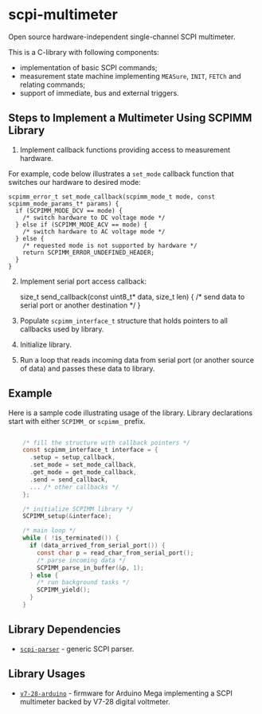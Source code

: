 scpi-multimeter
===============

Open source hardware-independent single-channel SCPI multimeter.

This is a C-library with following components:

* implementation of basic SCPI commands;
* measurement state machine implementing `MEASure`, `INIT`, `FETCh` and relating commands;
* support of immediate, bus and external triggers.

Steps to Implement a Multimeter Using SCPIMM Library
----------------------------------------------------

1. Implement callback functions providing access to measurement hardware.

For example, code below illustrates a `set_mode` callback function that switches our hardware to desired mode:
  
    scpimm_error_t set_mode_callback(scpimm_mode_t mode, const scpimm_mode_params_t* params) {
      if (SCPIMM_MODE_DCV == mode) {
        /* switch hardware to DC voltage mode */
      } else if (SCPIMM_MODE_ACV == mode) {
        /* switch hardware to AC voltage mode */
      } else {
        /* requested mode is not supported by hardware */
        return SCPIMM_ERROR_UNDEFINED_HEADER;
      }
    }

2. Implement serial port access callback:

    size_t send_callback(const uint8_t* data, size_t len) {
      /* send data to serial port or another destination */
    }

3. Populate `scpimm_interface_t` structure that holds pointers to all callbacks used by library.

4. Initialize library.

5. Run a loop that reads incoming data from serial port (or another source of data) and passes these data to library.

Example
-------

Here is a sample code illustrating usage of the library. Library declarations start with either `SCPIMM_` or `scpimm_` prefix.

```C

    /* fill the structure with callback pointers */
    const scpimm_interface_t interface = {
      .setup = setup_callback,
      .set_mode = set_mode_callback,
      .get_mode = get_mode_callback,
      .send = send_callback,
      ... /* other callbacks */
    };

    /* initialize SCPIMM library */
    SCPIMM_setup(&interface);

    /* main loop */
    while ( !is_terminated()) {
      if (data_arrived_from_serial_port()) {
        const char p = read_char_from_serial_port();
        /* parse incoming data */
        SCPIMM_parse_in_buffer(&p, 1);
      } else {
        /* run background tasks */
        SCPIMM_yield();
      }
    }
```

Library Dependencies
--------------------

* [`scpi-parser`](https://github.com/andrey-nakin/scpi-parser) - generic SCPI parser.

Library Usages
--------------

* [`v7-28-arduino`](https://github.com/andrey-nakin/v7-28-arduino) - firmware for Arduino Mega implementing a SCPI multimeter backed by V7-28 digital voltmeter.

